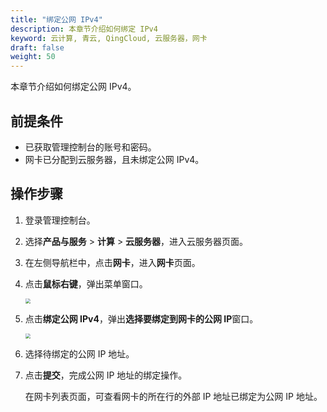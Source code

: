```yaml
---
title: "绑定公网 IPv4"
description: 本章节介绍如何绑定 IPv4
keyword: 云计算, 青云, QingCloud, 云服务器，网卡
draft: false
weight: 50
---
```


本章节介绍如何绑定公网 IPv4。

## 前提条件

- 已获取管理控制台的账号和密码。
- 网卡已分配到云服务器，且未绑定公网 IPv4。

## 操作步骤

1. 登录管理控制台。

2. 选择**产品与服务** > **计算** > **云服务器**，进入云服务器页面。

3. 在左侧导航栏中，点击**网卡**，进入**网卡**页面。

4. 点击**鼠标右键**，弹出菜单窗口。

   <img src="/compute/vm/_images/vm_nic_publicip.png" style="zoom:50%;" />

5. 点击**绑定公网 IPv4**，弹出**选择要绑定到网卡的公网 IP**窗口。

   <img src="/compute/vm/_images/vm_nic_publicip_win.png" style="zoom:50%;" />

6. 选择待绑定的公网 IP 地址。

7. 点击**提交**，完成公网 IP 地址的绑定操作。

   在网卡列表页面，可查看网卡的所在行的外部 IP 地址已绑定为公网 IP 地址。
